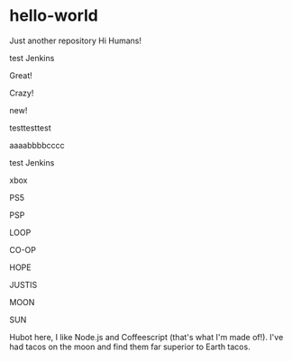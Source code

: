 # hello-world
Just another repository
Hi Humans!

test Jenkins

Great!

Crazy!

new!

testtesttest

aaaabbbbcccc

test Jenkins

xbox

PS5

PSP

LOOP

CO-OP

HOPE

JUSTIS

MOON

SUN

Hubot here, I like Node.js and Coffeescript (that's what I'm made of!).
I've had tacos on the moon and find them far superior to Earth tacos.
